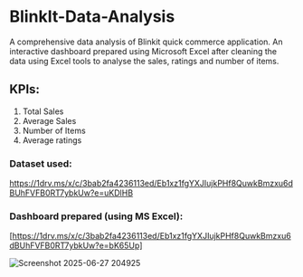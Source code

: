 # BlinkIt-Data-Analysis
A comprehensive data analysis of Blinkit quick commerce application. An interactive dashboard prepared using Microsoft Excel after cleaning the data using Excel tools to analyse the sales, ratings and number of items.

## KPIs:
1. Total Sales
2. Average Sales
3. Number of Items
4. Average ratings

### Dataset used:
https://1drv.ms/x/c/3bab2fa4236113ed/Eb1xz1fgYXJIujkPHf8QuwkBmzxu6dBUhFVFB0RT7ybkUw?e=uKDlHB

### Dashboard prepared (using MS Excel):
[https://1drv.ms/x/c/3bab2fa4236113ed/Eb1xz1fgYXJIujkPHf8QuwkBmzxu6dBUhFVFB0RT7ybkUw?e=bK65Up]

![Screenshot 2025-06-27 204925](https://github.com/user-attachments/assets/6a64b434-429d-4acb-9f06-92b5a24b6f3d)
